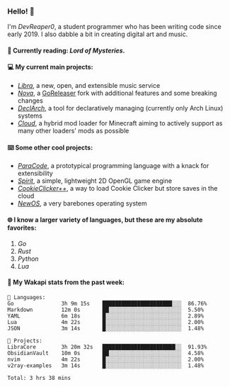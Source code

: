 ### Hello! 👋

I'm _DevReaper0_, a student programmer who has been writing code since early 2019. I also dabble a bit in creating digital art and music.

#### 📖 Currently reading: *Lord of Mysteries*.

#### 💻 My current main projects:

-   _[Libra](https://github.com/LibraMusic)_, a new, open, and extensible music service
-   _[Nova](https://github.com/LibraMusic/Nova)_, a [GoReleaser](https://github.com/goreleaser/goreleaser) fork with additional features and some breaking changes
-   _[DeclArch](https://github.com/DevReaper0/declarch)_, a tool for declaratively managing (currently only Arch Linux) systems
-   _[Cloud](https://github.com/CloudLoaderMC/CloudLoader)_, a hybrid mod loader for Minecraft aiming to actively support as many other loaders' mods as possible

#### ⌨️ Some other cool projects:

-   _[ParaCode](https://github.com/ParaCodeLang/ParaCode)_, a prototypical programming language with a knack for extensibility
-   _[Spirit](https://gitlab.com/DevReaper0/SpiritEngine)_, a simple, lightweight 2D OpenGL game engine
-   _[CookieClicker++](https://github.com/DevReaper0/CookieClickerPlusPlus)_, a way to load Cookie Clicker but store saves in the cloud
-   _[NewOS](https://github.com/DevReaper0/NewOS)_, a very barebones operating system

#### 🌐 I know a larger variety of languages, but these are my absolute favorites:

1. _Go_
2. _Rust_
3. _Python_
4. _Lua_

#### 📡 My Wakapi stats from the past week:

```text
💾 Languages:
Go               3h 9m 15s    ██████████████████████░░░  86.76%
Markdown         12m 0s       ██░░░░░░░░░░░░░░░░░░░░░░░  5.50%
YAML             6m 18s       █░░░░░░░░░░░░░░░░░░░░░░░░  2.89%
Lua              4m 22s       █░░░░░░░░░░░░░░░░░░░░░░░░  2.00%
JSON             3m 14s       █░░░░░░░░░░░░░░░░░░░░░░░░  1.48%

💼 Projects:
LibraCore        3h 20m 32s   ███████████████████████░░  91.93%
ObsidianVault    10m 0s       ██░░░░░░░░░░░░░░░░░░░░░░░  4.58%
nvim             4m 22s       █░░░░░░░░░░░░░░░░░░░░░░░░  2.00%
v2ray-examples   3m 14s       █░░░░░░░░░░░░░░░░░░░░░░░░  1.48%

Total: 3 hrs 38 mins
```
